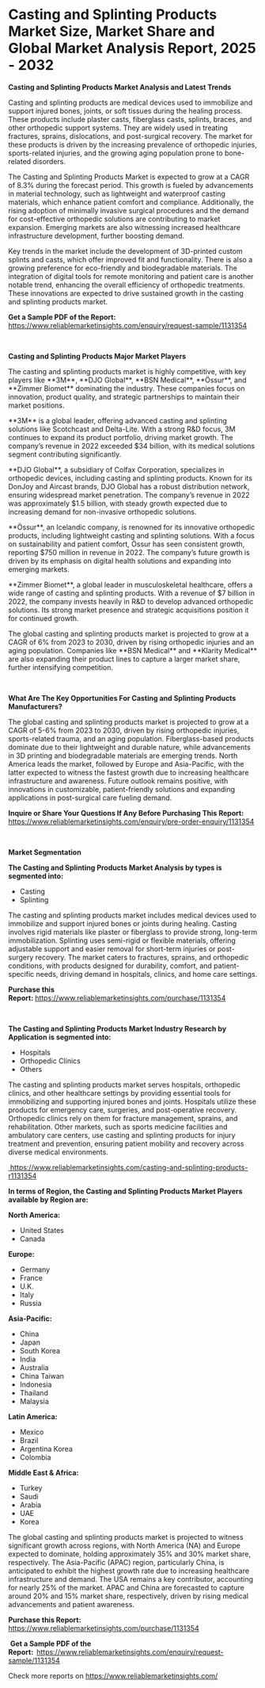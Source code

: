 <p><h1>Casting and Splinting Products Market Size, Market Share and Global Market Analysis Report, 2025 - 2032</h1></p><p><strong>Casting and Splinting Products Market Analysis and Latest Trends</strong></p>
<p><p>Casting and splinting products are medical devices used to immobilize and support injured bones, joints, or soft tissues during the healing process. These products include plaster casts, fiberglass casts, splints, braces, and other orthopedic support systems. They are widely used in treating fractures, sprains, dislocations, and post-surgical recovery. The market for these products is driven by the increasing prevalence of orthopedic injuries, sports-related injuries, and the growing aging population prone to bone-related disorders.</p><p>The Casting and Splinting Products Market is expected to grow at a CAGR of 8.3% during the forecast period. This growth is fueled by advancements in material technology, such as lightweight and waterproof casting materials, which enhance patient comfort and compliance. Additionally, the rising adoption of minimally invasive surgical procedures and the demand for cost-effective orthopedic solutions are contributing to market expansion. Emerging markets are also witnessing increased healthcare infrastructure development, further boosting demand.</p><p>Key trends in the market include the development of 3D-printed custom splints and casts, which offer improved fit and functionality. There is also a growing preference for eco-friendly and biodegradable materials. The integration of digital tools for remote monitoring and patient care is another notable trend, enhancing the overall efficiency of orthopedic treatments. These innovations are expected to drive sustained growth in the casting and splinting products market.</p></p>
<p><strong>Get a Sample PDF of the Report:&nbsp;</strong> <a href="https://www.reliablemarketinsights.com/enquiry/request-sample/1131354?utm_campaign=2113&utm_medium=2&utm_source=Github&utm_content=ia&utm_term=24012025&utm_id=casting-and-splinting-products">https://www.reliablemarketinsights.com/enquiry/request-sample/1131354</a></p>
<p>&nbsp;</p>
<p><strong>Casting and Splinting Products Major Market Players</strong></p>
<p><p>The casting and splinting products market is highly competitive, with key players like **3M**, **DJO Global**, **BSN Medical**, **Össur**, and **Zimmer Biomet** dominating the industry. These companies focus on innovation, product quality, and strategic partnerships to maintain their market positions.</p><p>**3M** is a global leader, offering advanced casting and splinting solutions like Scotchcast and Delta-Lite. With a strong R&D focus, 3M continues to expand its product portfolio, driving market growth. The company’s revenue in 2022 exceeded $34 billion, with its medical solutions segment contributing significantly.</p><p>**DJO Global**, a subsidiary of Colfax Corporation, specializes in orthopedic devices, including casting and splinting products. Known for its DonJoy and Aircast brands, DJO Global has a robust distribution network, ensuring widespread market penetration. The company’s revenue in 2022 was approximately $1.5 billion, with steady growth expected due to increasing demand for non-invasive orthopedic solutions.</p><p>**Össur**, an Icelandic company, is renowned for its innovative orthopedic products, including lightweight casting and splinting solutions. With a focus on sustainability and patient comfort, Össur has seen consistent growth, reporting $750 million in revenue in 2022. The company’s future growth is driven by its emphasis on digital health solutions and expanding into emerging markets.</p><p>**Zimmer Biomet**, a global leader in musculoskeletal healthcare, offers a wide range of casting and splinting products. With a revenue of $7 billion in 2022, the company invests heavily in R&D to develop advanced orthopedic solutions. Its strong market presence and strategic acquisitions position it for continued growth.</p><p>The global casting and splinting products market is projected to grow at a CAGR of 6% from 2023 to 2030, driven by rising orthopedic injuries and an aging population. Companies like **BSN Medical** and **Klarity Medical** are also expanding their product lines to capture a larger market share, further intensifying competition.</p></p>
<p>&nbsp;</p>
<p><strong>What Are The Key Opportunities For Casting and Splinting Products Manufacturers?</strong></p>
<p><p>The global casting and splinting products market is projected to grow at a CAGR of 5-6% from 2023 to 2030, driven by rising orthopedic injuries, sports-related trauma, and an aging population. Fiberglass-based products dominate due to their lightweight and durable nature, while advancements in 3D printing and biodegradable materials are emerging trends. North America leads the market, followed by Europe and Asia-Pacific, with the latter expected to witness the fastest growth due to increasing healthcare infrastructure and awareness. Future outlook remains positive, with innovations in customizable, patient-friendly solutions and expanding applications in post-surgical care fueling demand.</p></p>
<p><strong>Inquire or Share Your Questions If Any Before Purchasing This Report:</strong> <a href="https://www.reliablemarketinsights.com/enquiry/pre-order-enquiry/1131354?utm_campaign=2113&utm_medium=2&utm_source=Github&utm_content=ia&utm_term=24012025&utm_id=casting-and-splinting-products">https://www.reliablemarketinsights.com/enquiry/pre-order-enquiry/1131354</a></p>
<p>&nbsp;</p>
<p><strong>Market Segmentation</strong></p>
<p><strong>The Casting and Splinting Products Market Analysis by types is segmented into:</strong></p>
<p><ul><li>Casting</li><li>Splinting</li></ul></p>
<p><p>The casting and splinting products market includes medical devices used to immobilize and support injured bones or joints during healing. Casting involves rigid materials like plaster or fiberglass to provide strong, long-term immobilization. Splinting uses semi-rigid or flexible materials, offering adjustable support and easier removal for short-term injuries or post-surgery recovery. The market caters to fractures, sprains, and orthopedic conditions, with products designed for durability, comfort, and patient-specific needs, driving demand in hospitals, clinics, and home care settings.</p></p>
<p><strong>Purchase this Report:&nbsp;</strong><a href="https://www.reliablemarketinsights.com/purchase/1131354?utm_campaign=2113&utm_medium=2&utm_source=Github&utm_content=ia&utm_term=24012025&utm_id=casting-and-splinting-products">https://www.reliablemarketinsights.com/purchase/1131354</a></p>
<p>&nbsp;</p>
<p><strong>The Casting and Splinting Products Market Industry Research by Application is segmented into:</strong></p>
<p><ul><li>Hospitals</li><li>Orthopedic Clinics</li><li>Others</li></ul></p>
<p><p>The casting and splinting products market serves hospitals, orthopedic clinics, and other healthcare settings by providing essential tools for immobilizing and supporting injured bones and joints. Hospitals utilize these products for emergency care, surgeries, and post-operative recovery. Orthopedic clinics rely on them for fracture management, sprains, and rehabilitation. Other markets, such as sports medicine facilities and ambulatory care centers, use casting and splinting products for injury treatment and prevention, ensuring patient mobility and recovery across diverse medical environments.</p></p>
<p><a href="https://www.reliablemarketinsights.com/casting-and-splinting-products-r1131354?utm_campaign=2113&utm_medium=2&utm_source=Github&utm_content=ia&utm_term=24012025&utm_id=casting-and-splinting-products">&nbsp;https://www.reliablemarketinsights.com/casting-and-splinting-products-r1131354</a></p>
<p><strong>In terms of Region, the Casting and Splinting Products Market Players available by Region are:</strong></p>
<p>
    <p> <strong> North America: </strong>
        <ul>
            <li>United States</li>
            <li>Canada</li>
        </ul>
        </p> 
    <p> <strong> Europe: </strong>
        <ul>
            <li>Germany</li>
            <li>France</li>
            <li>U.K.</li>
            <li>Italy</li>
            <li>Russia</li>
        </ul>
        </p> 
    <p> <strong> Asia-Pacific: </strong>
        <ul>
            <li>China</li>
            <li>Japan</li>
            <li>South Korea</li>
            <li>India</li>
            <li>Australia</li>
            <li>China Taiwan</li>
            <li>Indonesia</li>
            <li>Thailand</li>
            <li>Malaysia</li>
        </ul>
        </p> 
    <p> <strong> Latin America: </strong>
        <ul>
            <li>Mexico</li>
            <li>Brazil</li>
            <li>Argentina Korea</li>
            <li>Colombia</li>
        </ul>
        </p> 
    <p> <strong> Middle East & Africa: </strong>
        <ul>
            <li>Turkey</li>
            <li>Saudi</li>
            <li>Arabia</li>
            <li>UAE</li>
            <li>Korea</li>
        </ul>
    </p>
    </p>
<p><p>The global casting and splinting products market is projected to witness significant growth across regions, with North America (NA) and Europe expected to dominate, holding approximately 35% and 30% market share, respectively. The Asia-Pacific (APAC) region, particularly China, is anticipated to exhibit the highest growth rate due to increasing healthcare infrastructure and demand. The USA remains a key contributor, accounting for nearly 25% of the market. APAC and China are forecasted to capture around 20% and 15% market share, respectively, driven by rising medical advancements and patient awareness.</p></p>
<p><strong>Purchase this Report: </strong><a href="https://www.reliablemarketinsights.com/purchase/1131354?utm_campaign=2113&utm_medium=2&utm_source=Github&utm_content=ia&utm_term=24012025&utm_id=casting-and-splinting-products">https://www.reliablemarketinsights.com/purchase/1131354</a></p>
<p>&nbsp;<strong>Get a Sample PDF of the Report:&nbsp;&nbsp;</strong><a href="https://www.reliablemarketinsights.com/enquiry/request-sample/1131354?utm_campaign=2113&utm_medium=2&utm_source=Github&utm_content=ia&utm_term=24012025&utm_id=casting-and-splinting-products">https://www.reliablemarketinsights.com/enquiry/request-sample/1131354</a></p>
<p><strong></strong></p>
<p>Check more reports on <a href="https://www.reliablemarketinsights.com/?utm_campaign=2113&utm_medium=2&utm_source=Github&utm_content=ia&utm_term=24012025&utm_id=casting-and-splinting-products">https://www.reliablemarketinsights.com/</a></p>